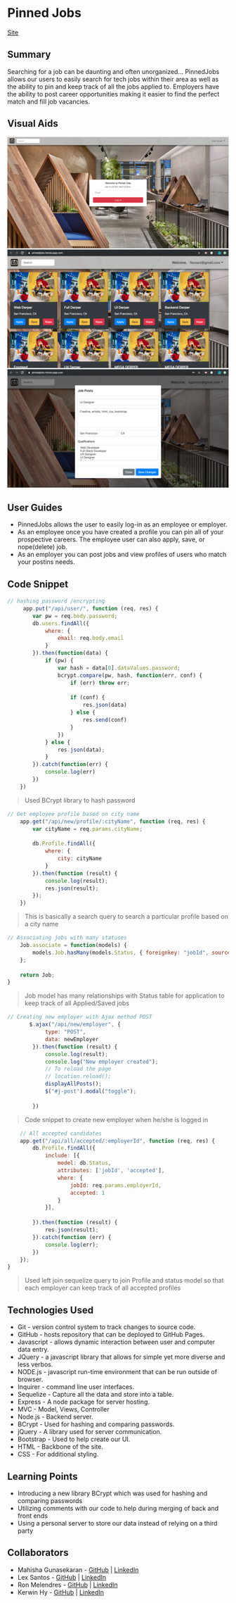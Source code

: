 # Pinned Jobs
[Site](https://pinnedjobs.herokuapp.com/)
## Summary
Searching for a job can be daunting and often unorganized…
PinnedJobs allows our users to easily search for tech jobs within their area as well as the ability to pin and keep track of all the jobs applied to. 
Employers have the ability to post career opportunities making it easier to find the perfect match and fill job vacancies. 

## Visual Aids
![landingSite](public/image.png)
![employeePinnedJobs](public/pjsEmployee.png)
![employerPostJobs](public/pjsJobPosts.png)

## User Guides
- PinnedJobs allows the user to easily log-in as an employee or employer. 
- As an employee once you have created a profile you can pin all of your prospective careers. The employee user can also apply, save, or nope(delete) job. 
- As an employer you can post jobs and view profiles of users who match your postins needs. 

## Code Snippet
```Javascript
// hashing password /encrypting
     app.put("/api/user/", function (req, res) {
        var pw = req.body.password;
        db.users.findAll({
            where: {
                email: req.body.email
            }
        }).then(function(data) {
            if (pw) {
                var hash = data[0].dataValues.password;
                bcrypt.compare(pw, hash, function(err, conf) {
                    if (err) throw err;

                    if (conf) {
                        res.json(data)
                    } else {
                        res.send(conf)
                    }
                })
            } else {
                res.json(data);
            }
        }).catch(function(err) {
            console.log(err)
        })
    })
```
>Used BCrypt library to hash password

```Javascript
// Get employee profile based on city name
    app.get("/api/new/profile/:cityName", function (req, res) {
        var cityName = req.params.cityName;

        db.Profile.findAll({
            where: {
                city: cityName
            }
        }).then(function (result) {
            console.log(result);
            res.json(result);
        });
    })
```
> This is basically a search query to search a particular profile based on a city name

```Javascript
// Associating jobs with many statuses
    Job.associate = function(models) {
        models.Job.hasMany(models.Status, { foreignkey: "jobId", sourceKey: "id" });
    };
    
    return Job;
}
```
> Job model has many relationships with Status table for application to keep track of all Applied/Saved jobs
```Javascript
// Creating new employer with Ajax method POST
       $.ajax("/api/new/employer", {
            type: "POST",
            data: newEmployer
        }).then(function (result) {
            console.log(result);
            console.log("New employer created");
            // To reload the page
            // location.reload();
            displayAllPosts();
            $("#j-post").modal("toggle");

        })
```
> Code snippet to create new employer when he/she is logged in
```Javascript
    // All accepted candidates
    app.get("/api/all/accepted/:employerId", function (req, res) {
        db.Profile.findAll({
            include: [{
                model: db.Status,
                attributes: ['jobId', 'accepted'],
                where: {
                    jobId: req.params.employerId,
                    accepted: 1
                }
            }],

        }).then(function (result) {
            res.json(result);
        }).catch(function (err) {
            console.log(err);
        })
    });
}
```
> Used left join sequelize query to join Profile and status model so that each employer can keep track of all accepted profiles

## Technologies Used
- Git - version control system to track changes to source code.
- GitHub - hosts repository that can be deployed to GitHub Pages.
- Javascript - allows dynamic interaction between user and computer data entry.
- JQuery - a javascript library that allows for simple yet more diverse and less verbos.
- NODE.js - javascript run-time environment that can be run outside of browser.
- Inquirer - command line user interfaces.
- Sequelize - Capture all the data and store into a table.
- Express - A node package for server hosting.
- MVC - Model, Views, Controller
- Node.js - Backend server.
- BCrypt - Used for hashing and comparing passwords.
- jQuery - A library used for server communication.
- Bootstrap - Used to help create our UI.
- HTML - Backbone of the site.
- CSS - For additional styling.


## Learning Points 
- Introducing a new library BCrypt which was used for hashing and comparing passwords
- Utilizing comments with our code to help during merging of back and front ends
- Using a personal server to store our data instead of relying on a third party 
## Collaborators
- Mahisha Gunasekaran - [GitHub](https://github.com/Mahi-Mani) | [LinkedIn](https://www.linkedin.com/in/mahisha-gunasekaran-0a780a88/)
- Lex Santos - [GitHub](https://github.com/flexsant) | [LinkedIn](https://www.linkedin.com/in/lex-santos-673623194/)
- Ron Melendres - [GitHub](https://github.com/RonMelendres) | [LinkedIn](https://www.linkedin.com/in/ron-melendres-88a719191/)
- Kerwin Hy - [GitHub](https://github.com/seiretsym) | [LinkedIn](https://www.linkedin.com/in/kerwinhy/)
